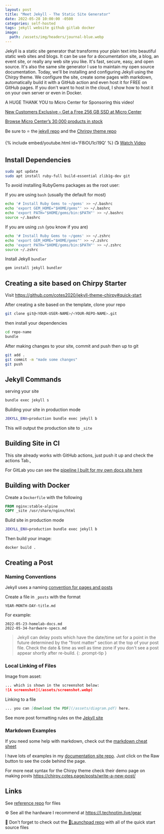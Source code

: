 ```yaml
---
layout: post
title: "Meet Jekyll - The Static Site Generator"
date: 2022-05-28 10:00:00 -0500
categories: self-hosted
tags: jekyll website github gitlab docker
image:
  path: /assets/img/headers/journal-blue.webp
---
```


Jekyll is a static site generator that transforms your plain text into beautiful static web sites and blogs.  It can be use for a documentation site, a blog, an event site, or really any web site you like.   It's fast, secure, easy, and open source.  It's also the same site generator I use to maintain my open source documentation.  Today, we'll be installing and configuring Jekyll using the Chirpy theme.  We configure the site, create some pages with markdown, automatically build it with a GitHub action and even host it for FREE on GitHub pages.  If you don't want to host in the cloud, I show how to host it on your own server or even in Docker.

A HUGE THANK YOU to Micro Center for Sponsoring this video!

[New Customers Exclusive – Get a Free 256 GB SSD at Micro Center](https://micro.center/de2e28)

[Browse Micro Center’s 30,000 products in stock](https://micro.center/776d9e)

Be sure to ⭐ the [jekyll repo](https://github.com/jekyll/jekyll) and the [Chrirpy theme repo](https://github.com/cotes2020/jekyll-theme-chirpy)

{% include embed/youtube.html id='F8iOU1ci19Q' %}
📺 [Watch Video](https://www.youtube.com/watch?v=F8iOU1ci19Q)

## Install Dependencies

```bash
sudo apt update
sudo apt install ruby-full build-essential zlib1g-dev git
```

To avoid installing RubyGems packages as the root user:

If you are using `bash` (usually the default for most)

```bash
echo '# Install Ruby Gems to ~/gems' >> ~/.bashrc
echo 'export GEM_HOME="$HOME/gems"' >> ~/.bashrc
echo 'export PATH="$HOME/gems/bin:$PATH"' >> ~/.bashrc
source ~/.bashrc
```

If you are using `zsh` (you know if you are)

```bash
echo '# Install Ruby Gems to ~/gems' >> ~/.zshrc
echo 'export GEM_HOME="$HOME/gems"' >> ~/.zshrc
echo 'export PATH="$HOME/gems/bin:$PATH"' >> ~/.zshrc
source ~/.zshrc
```

Install Jekyll `bundler`

```bash
gem install jekyll bundler

```

## Creating a site based on Chirpy Starter

Visit <https://github.com/cotes2020/jekyll-theme-chirpy#quick-start>

After creating a site based on the template, clone your repo

```bash
git clone git@<YOUR-USER-NAME>/<YOUR-REPO-NAME>.git
```

then install your dependencies

```bash
cd repo-name
bundle
```

After making changes to your site, commit and push then up to git

```bash
git add .
git commit -m "made some changes"
git push
```

## Jekyll Commands

serving your site

```bash
bundle exec jekyll s
```

Building your site in production mode

```bash
JEKYLL_ENV=production bundle exec jekyll b
```

This will output the production site to `_site`

## Building Site in CI

This site already works with GitHub actions, just push it up and check the actions Tab.,

For GitLab you can see the [pipeline I built for my own docs site here](https://github.com/techno-tim/techno-tim.github.io/blob/master/.gitlab-ci.yml#L18)

## Building with Docker

Create a `Dockerfile` with the following

```Dockerfile
FROM nginx:stable-alpine
COPY _site /usr/share/nginx/html
```

Build site in production mode

```bash
JEKYLL_ENV=production bundle exec jekyll b
```

Then build your image:

`docker build .`

## Creating a Post

### Naming Conventions

Jekyll uses a naming [convention for pages and posts](https://jekyllrb.com/docs/posts/)

Create a file in `_posts` with the format

```file
YEAR-MONTH-DAY-title.md
```

For example:

```file
2022-05-23-homelab-docs.md
2022-05-34-hardware-specs.md
```

> Jekyll can delay posts which have the date/time set for a point in the future determined by the "front matter" section at the top of your post file. Check the date & time as well as time zone if you don't see a post appear shortly after re-build.
{: .prompt-tip }

### Local Linking of Files

Image from asset:

```markdown
... which is shown in the screenshot below:
![A screenshot](/assets/screenshot.webp)
```

Linking to a file

```markdown
... you can [download the PDF](/assets/diagram.pdf) here.
```

See more post formatting rules on the [Jekyll site](https://jekyllrb.com/docs/posts/)

### Markdown Examples

If you need some help with markdown, check out the [markdown cheat sheet](https://www.markdownguide.org/cheat-sheet/)

I have lots of examples in my [documentation site repo](https://github.com/techno-tim/techno-tim.github.io/tree/master/_posts).  Just click on the Raw button to see the code behind the page.

For more neat syntax for the Chirpy theme check their demo page on making posts <https://chirpy.cotes.page/posts/write-a-new-post/>

## Links

See [reference repo](https://l.technotim.live/quick-start) for files

⚙️ See all the hardware I recommend at <https://l.technotim.live/gear>

🚀 Don't forget to check out the [🚀Launchpad repo](https://l.technotim.live/quick-start) with all of the quick start source files
